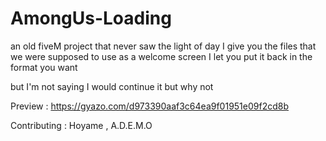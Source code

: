 # AmongUs-Loading

an old fiveM project that never saw the light of day I give you the files that we were supposed to use as a welcome screen I let you put it back in the format you want

but I'm not saying I would continue it but why not

Preview : https://gyazo.com/d973390aaf3c64ea9f01951e09f2cd8b

Contributing : Hoyame , A.D.E.M.O

